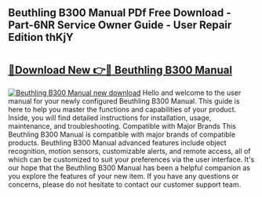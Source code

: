 ## Beuthling B300 Manual PDf Free Download - Part-6NR Service Owner Guide - User Repair Edition thKjY

# <h2><a href="http://bc76797.oget.top/?id=Beuthling+B300+Manual">🔗Download New 👉🔴 Beuthling B300 Manual</a></h2>

[![Beuthling B300 Manual new download](https://i.imgur.com/5g1atiW.png)](http://bc76797.oget.top/?id=Beuthling+B300+Manual)
Hello and welcome to the user manual for your newly configured Beuthling B300 Manual. This guide is here to help you master the functions and capabilities of your product. Inside, you will find detailed instructions for installation, usage, maintenance, and troubleshooting. Compatible with Major Brands This Beuthling B300 Manual is compatible with major brands of compatible products. Beuthling B300 Manual advanced features include object recognition, motion sensors, customizable alerts, and remote access, all of which can be customized to suit your preferences via the user interface. It's our hope that the Beuthling B300 Manual has been a helpful companion as you explore the features of your new item. If you have any questions or concerns, please do not hesitate to contact our customer support team.
